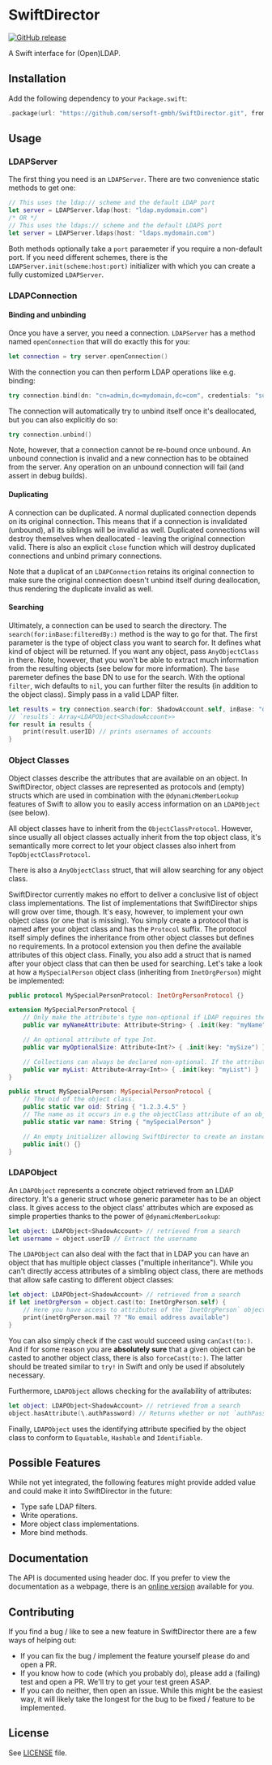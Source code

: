 # SwiftDirector

[![GitHub release](https://img.shields.io/github/release/sersoft-gmbh/SwiftDirector.svg?style=flat)](https://github.com/sersoft-gmbh/SwiftDirector/releases/latest)
<!-- [![CI Status](https://travis-ci.com/sersoft-gmbh/SwiftDirector.svg?branch=master)](https://travis-ci.com/sersoft-gmbh/SwiftDirector)
[![Codacy Badge](https://api.codacy.com/project/badge/Grade/c997088f35484726bb1bc6167f074cc4)](https://www.codacy.com/app/sersoft-gmbh/SwiftDirector?utm_source=github.com&amp;utm_medium=referral&amp;utm_content=sersoft-gmbh/SwiftDirector&amp;utm_campaign=Badge_Grade)
[![codecov](https://codecov.io/gh/sersoft-gmbh/SwiftDirector/branch/master/graph/badge.svg)](https://codecov.io/gh/sersoft-gmbh/SwiftDirector)
[![jazzy](https://raw.githubusercontent.com/sersoft-gmbh/SwiftDirector/gh-pages/badge.svg?sanitize=true)](https://sersoft-gmbh.github.io/SwiftDirector) -->

A Swift interface for (Open)LDAP.

## Installation

Add the following dependency to your `Package.swift`:
```swift
.package(url: "https://github.com/sersoft-gmbh/SwiftDirector.git", from: "1.0.0"),
```

## Usage

### LDAPServer

The first thing you need is an `LDAPServer`. There are two convenience static methods to get one:
```swift
// This uses the ldap:// scheme and the default LDAP port
let server = LDAPServer.ldap(host: "ldap.mydomain.com")
/* OR */
// This uses the ldaps:// scheme and the default LDAPS port
let server = LDAPServer.ldaps(host: "ldaps.mydomain.com")
```

Both methods optionally take a `port` paraemeter if you require a non-default port. If you need different schemes, there is the `LDAPServer.init(scheme:host:port)` initializer with which you can create a fully customized `LDAPServer`.


### LDAPConnection

#### Binding and unbinding
Once you have a server, you need a connection. `LDAPServer` has a method named `openConnection` that will do exactly this for you:
```swift
let connection = try server.openConnection()
```

With the connection you can then perform LDAP operations like e.g. binding:
```swift
try connection.bind(dn: "cn=admin,dc=mydomain,dc=com", credentials: "supersecret")
```

The connection will automatically try to unbind itself once it's deallocated, but you can also explicitly do so:
```swift
try connection.unbind()
```
Note, however, that a connection cannot be re-bound once unbound. An unbound connection is invalid and a new connection has to be obtained from the server. Any operation on an unbound connection will fail (and assert in debug builds).

#### Duplicating

A connection can be duplicated. A normal duplicated connection depends on its original connection. This means that if a connection is invalidated (unbound), all its siblings will be invalid as well.
Duplicated connections will destroy themselves when deallocated - leaving the original connection valid. There is also an explicit `close` function which will destroy duplicated connections and unbind primary connections.

Note that a duplicat of an `LDAPConnection` retains its original connection to make sure the original connection doesn't unbind itself during deallocation, thus rendering the duplicate invalid as well.

#### Searching

Ultimately, a connection can be used to search the directory. The `search(for:inBase:filteredBy:)` method is the way to go for that.
The first parameter is the type of object class you want to search for. It defines what kind of object will be returned. If you want any object, pass `AnyObjectClass` in there. Note, however, that you won't be able to extract much information from the resulting objects (see below for more information).
The `base` paremeter defines the base DN to use for the search.
With the optional `filter`, wich defaults to `nil`, you can further filter the results (in addition to the object class). Simply pass in a valid LDAP filter.

```swift
let results = try connection.search(for: ShadowAccount.self, inBase: "dc=mydomain,dc=com")
// `results`: Array<LDAPObject<ShadowAccount>>
for result in results {
    print(result.userID) // prints usernames of accounts
}
```


### Object Classes

Object classes describe the attributes that are available on an object. In SwiftDirector, object classes are represented as protocols and (empty) structs which are used in combination with the `@dynamicMemberLookup` features of Swift to allow you to easily access information on an `LDAPObject` (see below).

All object classes have to inherit from the `ObjectClassProtocol`. However, since usually all object classes actually inherit from the top object class, it's semantically more correct to let your object classes also inhert from `TopObjectClassProtocol`.

There is also a `AnyObjectClass` struct, that will allow searching for any object class.

SwiftDirector currently makes no effort to deliver a conclusive list of object class implementations. The list of implementations that SwiftDirector ships will grow over time, though. It's easy, however, to implement your own object class (or one that is missing). You simply create a protocol that is named after your object class and has the `Protocol` suffix. The protocol itself simply defines the inheritance from other object classes but defines no requirements. In a protocol extension you then define the available attributes of this object class. Finally, you also add a struct that is named after your object class that can then be used for searching.
Let's take a look at how a `MySpecialPerson` object class (inheriting from `InetOrgPerson`) might be implemented:

```swift
public protocol MySpecialPersonProtocol: InetOrgPersonProtocol {}

extension MySpecialPersonProtocol {
    // Only make the attribute's type non-optional if LDAP requires the precense of the attribute!
    public var myNameAttribute: Attribute<String> { .init(key: "myName") }

    // An optional attribute of type Int.
    public var myOptionalSize: Attribute<Int?> { .init(key: "mySize") }

    // Collections can always be declared non-optional. If the attribute is missing, the value will be an empty collection.
    public var myList: Attribute<Array<Int>> { .init(key: "myList") }
}

public struct MySpecialPerson: MySpecialPersonProtocol {
    // The oid of the object class.
    public static var oid: String { "1.2.3.4.5" }
    // The name as it occurs in e.g the objectClass attribute of an object
    public static var name: String { "mySpecialPerson" }

    // An empty initializer allowing SwiftDirector to create an instance of your object class definition.
    public init() {}
}
```


### LDAPObject

An `LDAPObject` represents a concrete object retrieved from an LDAP directory. It's a generic struct whose generic parameter has to be an object class. It gives access to the object class' attributes which are exposed as simple properties thanks to the power of `@dynamicMemberLookup`:

```swift
let object: LDAPObject<ShadowAccount> // retrieved from a search
let username = object.userID // Extract the username
```

The `LDAPObject` can also deal with the fact that in LDAP you can have an object that has multiple object classes ("multiple inheritance"). While you can't directly access attributes of a simbling object class, there are methods that allow safe casting to different object classes:

```swift
let object: LDAPObject<ShadowAccount> // retrieved from a search
if let inetOrgPerson = object.cast(to: InetOrgPerson.self) {
    // Here you have access to attributes of the `InetOrgPerson` object class
    print(inetOrgPerson.mail ?? "No email address available")
}
```

You can also simply check if the cast would succeed using `canCast(to:)`. And if for some reason you are **absolutely sure** that a given object can be casted to another object class, there is also `forceCast(to:)`. The latter should be treated similar to `try!` in Swift and only be used if absolutely necessary.

Furthermore, `LDAPObject` allows checking for the availability of attributes:

```swift
let object: LDAPObject<ShadowAccount> // retrieved from a search
object.hasAttribute(\.authPassword) // Returns whether or not `authPassword` is available.
```

Finally, `LDAPObject` uses the identifying attribute specified by the object class to conform to `Equatable`, `Hashable` and `Identifiable`.


## Possible Features

While not yet integrated, the following features might provide added value and could make it into SwiftDirector in the future:

-   Type safe LDAP filters.
-   Write operations.
-   More object class implementations.
-   More bind methods.

## Documentation

The API is documented using header doc. If you prefer to view the documentation as a webpage, there is an [online version](https://sersoft-gmbh.github.io/SwiftDirector) available for you.

## Contributing

If you find a bug / like to see a new feature in SwiftDirector there are a few ways of helping out:

-   If you can fix the bug / implement the feature yourself please do and open a PR.
-   If you know how to code (which you probably do), please add a (failing) test and open a PR. We'll try to get your test green ASAP.
-   If you can do neither, then open an issue. While this might be the easiest way, it will likely take the longest for the bug to be fixed / feature to be implemented.

## License

See [LICENSE](./LICENSE) file.

